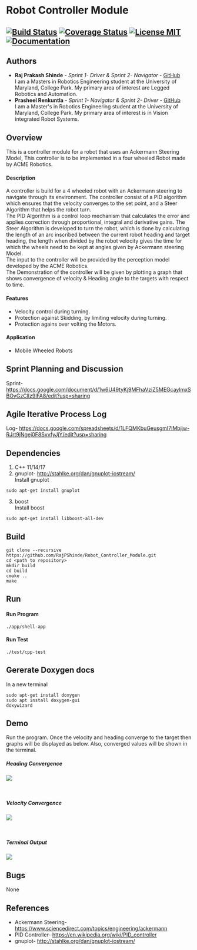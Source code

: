 # Robot Controller Module
[![Build Status](https://travis-ci.org/RajPShinde/Robot_Controller_Module.svg?branch=master)](https://travis-ci.org/RajPShinde/Robot_Controller_Module)
[![Coverage Status](https://coveralls.io/repos/github/RajPShinde/Robot_Controller_Module/badge.svg?branch=GMock_Extra_Credit&service=github)](https://coveralls.io/github/RajPShinde/Robot_Controller_Module?branch=GMock_Extra_Credit)
[![License MIT](https://img.shields.io/badge/License-MIT-brightgreen.svg)](https://github.com/RajPShinde/Robot_Controller_Module/blob/master/LICENSE)
[![Documentation](https://img.shields.io/badge/docs-generated-brightgreen.svg)](https://github.com/RajPShinde/Robot_Controller_Module/tree/master/docs)
---

## Authors

* **Raj Prakash Shinde** - *Sprint 1- Driver & Sprint 2- Navigator* - [GitHub](https://github.com/RajPShinde)
<br>I am a Masters in Robotics Engineering student at the University of Maryland, College Park. My primary area of interest are Legged Robotics and Automation. 
* **Prasheel Renkuntla** - *Sprint 1- Navigator & Sprint 2- Driver* - [GitHub](https://github.com/Prasheel24)
<br>I am a Master's in Robotics Engineering student at the University of Maryland, College Park. My primary area of interest is in Vision integrated Robot Systems.

## Overview
This is a controller module for a robot that uses an Ackermann Steering Model, This controller is to be implemented in a four wheeled Robot made by ACME Robotics.

#### Description
A controller is build for a 4 wheeled robot with an Ackermann steering to navigate through its environment. The controller consist of a PID algorithm which  ensures that the velocity converges to the set point, and a Steer Algorithm that helps the robot turn.
<br>The PID Algorithm is a control loop mechanism that calculates the error and applies correction through proportional, integral and derivative gains. The Steer Algorithm is developed to turn the robot, which is done by calculating the length of an arc inscribed between the current robot heading and target heading, the length when divided by the robot velocity gives the time for which the wheels need to be kept at angles given by Ackermann steering Model.
<br>The input to the controller will be provided by the perception model developed by the ACME Robotics.
<br>The Demonstration of the controller will be given by plotting a graph that shows convergence of velocity & Heading angle to the targets with respect to time.

#### Features
* Velocity control during turning.
* Protection against Skidding, by limiting velocity during turning.
* Protection agains over volting the Motors.

#### Application
* Mobile Wheeled Robots

## Sprint Planning and Discussion
Sprint- https://docs.google.com/document/d/1w6U49tyKj9MFhaVziZ5MEGcaylmxSBOyGzClIz9lFA8/edit?usp=sharing

## Agile Iterative Process Log
Log- https://docs.google.com/spreadsheets/d/1LFQMKbuGeusgmI7IMbjiw-RJrt9jNgej0F8SvvfyJjY/edit?usp=sharing

## Dependencies
1. C++ 11/14/17
2. gnuplot- http://stahlke.org/dan/gnuplot-iostream/
<br>Install gnuplot
```
sudo apt-get install gnuplot
```
3. boost
<br>Install boost
```
sudo apt-get install libboost-all-dev
```

## Build
```
git clone --recursive https://github.com/RajPShinde/Robot_Controller_Module.git
cd <path to repository>
mkdir build
cd build
cmake ..
make
```
## Run
#### Run Program
```
./app/shell-app
```
#### Run Test
```
./test/cpp-test
```
## Gererate Doxygen docs
In a new terminal
```
sudo apt-get install doxygen
sudo apt install doxygen-gui
doxywizard
```
## Demo
Run the program. Once the velocity and heading converge to the target then graphs will be displayed as below. Also, converged values will be shown in the terminal.

<p align="center">
<h5> Heading Convergence</h5>
<img src="/output/HeadingConvergence.png">
</p>
</br>
<p align="center">
<h5> Velocity Convergence</h5>
<img src="/output/VelocityConvergence.png">
</p>
</br>
<p align="center">
<h5> Terminal Output</h5>
<img src="/output/TerminalOutput.png">
</p>

## Bugs
None

## References
* Ackermann Steering- https://www.sciencedirect.com/topics/engineering/ackermann
* PID Controller- https://en.wikipedia.org/wiki/PID_controller
* gnuplot- http://stahlke.org/dan/gnuplot-iostream/

